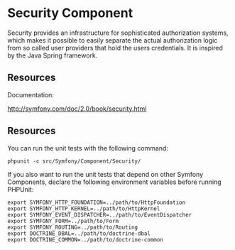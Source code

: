 Security Component
==================

Security provides an infrastructure for sophisticated authorization systems,
which makes it possible to easily separate the actual authorization logic from
so called user providers that hold the users credentials. It is inspired by
the Java Spring framework.

Resources
---------

Documentation:

http://symfony.com/doc/2.0/book/security.html

Resources
---------

You can run the unit tests with the following command:

    phpunit -c src/Symfony/Component/Security/

If you also want to run the unit tests that depend on other Symfony
Components, declare the following environment variables before running
PHPUnit:

    export SYMFONY_HTTP_FOUNDATION=../path/to/HttpFoundation
    export SYMFONY_HTTP_KERNEL=../path/to/HttpKernel
    export SYMFONY_EVENT_DISPATCHER=../path/to/EventDispatcher
    export SYMFONY_FORM=../path/to/Form
    export SYMFONY_ROUTING=../path/to/Routing
    export DOCTRINE_DBAL=../path/to/doctrine-dbal
    export DOCTRINE_COMMON=../path/to/doctrine-common
